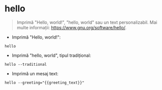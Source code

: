 # hello

> Imprimă "Hello, world!", "hello, world" sau un text personalizabil.
> Mai multe informații: <https://www.gnu.org/software/hello/>.

- Imprimă "Hello, world!":

`hello`

- Imprimă "hello, world", tipul tradițional:

`hello --traditional`

- Imprimă un mesaj text:

`hello --greeting="{{greeting_text}}"`
